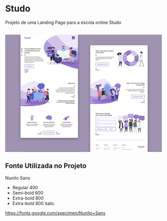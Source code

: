 ﻿# Studo

Projeto de uma Landing Page para a escola online Studo<br><br>

![Preview Desktop Studo](Layout/thumbnail.png)


## Fonte Utilizada no Projeto
Nunito Sans 
+ Regular 400
+ Semi-bold 600
+ Extra-bold 800
+ Extra-bold 800 italic

https://fonts.google.com/specimen/Nunito+Sans




